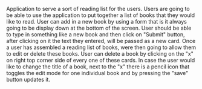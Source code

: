 Application to serve a sort of reading list for the users. Users are going to be able to use the application to put together a list of books that they would like to read. 
User can add in a new book by using a form that is it always going to be display down at the bottom of the screen. User should be able to type in something like a new book 
and then click on "Submit" button, after clicking on it the text they entered, will be passed as a new card. Once a user has assembled a reading list of books, were then going 
to allow them to edit or delete these books. User can delete a book by clicking on the "x" on right top corner side of every one of these cards. In case the user would like 
to change the title of a book, next to the "x" there is a pencil icon that toggles the edit mode for one individual book and by pressing the "save" button updates it. 
